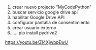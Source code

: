 1. crear nuevo projecto "MyCodePython"
2. buscar servicio google drive api
3. habilitar Google Drive API 
4. configurar pantalla de consentimiento
5. crear usuario externo
6. ....
pip install pydrive2

https://youtu.be/ZI4XjwbpEwU